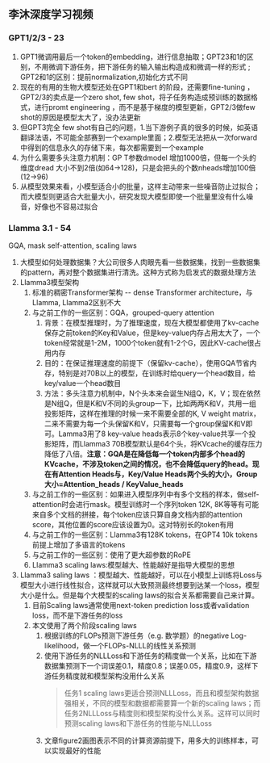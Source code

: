 ## 李沐深度学习视频

### GPT1/2/3  - 23

1. GPT1微调用最后一个token的embedding，进行信息抽取；GPT23和1的区别，不用微调下游任务，把下游任务的输入输出构造成和微调一样的形式 ; GPT2和1的区别：提前normalization,初始化方式不同
2. 现在的有用的生物大模型还处在GPT1和bert 的阶段，还需要fine-tuning ，GPT2/3的卖点是一个zero shot, few shot，将子任务构造成预训练的数据格式，进行promt engineering ，而不是基于梯度的模型更新，GPT2/3做few shot的原因是模型太大了，没办法更新
3. 但GPT3完全 few shot有自己的问题，1.当下游例子真的很多的时候，如英语翻译法语，不可能全部赛到一个example里面；2.模型无法把从一次forward中得到的信息永久的存储下来，每次都需要到一个example
4. 为什么需要多头注意力机制：GP T参数dmodel 增加1000倍，但每一个头的维度dread 大小不到2倍(如64->128)，只是会把头的个数nheads增加100倍(12->96)
5. 从模型效果来看，小模型适合小的批量，这样主动带来一些噪音防止过拟合；而大模型则更适合大批量大小，研究发现大模型即使一个批量里没有什么噪音，好像也不容易过拟合

### Llamma 3.1  - 54

GQA, mask self-attention, scaling laws

1. 大模型如何处理数据集？大公司很多人肉眼先看一些数据集，找到一些数据集的pattern，再对整个数据集进行清洗。这种方式称为启发式的数据处理方法
2. Llamma3模型架构
   1. 标准的稠密Transformer架构 -- dense Transformer architecture，与Llamma, Llamma2区别不大
   2. 与之前工作的一些区别：GQA，grouped-query attention
      1. 背景：在模型推理时，为了推理速度，现在大模型都使用了kv-cache保存之前token的Key和Value，但是key-value内存占用太大了，一个token经常就是1-2M，1000个token就有1-2个G，因此KV-cache很占用内存
      2. 目的：在保证推理速度的前提下（保留kv-cache），使用GQA节省内存，特别是对70B以上的模型，在训练时给query一个head数目，给key/value一个head数目
      3. 方法：多头注意力机制中，N个头本来会诞生N组Q，K，V；现在依然是N组Q，但是K和V不同的头group一下，比如两两K和V，共用一组投影矩阵，这样在推理的时候一来不需要全部的K, V weight matrix，二来不需要为每一个头保留K和V，只需要每一个group保留K和V即可。Lamma3用了8 key-value heads表示8个key-value共享一个投影矩阵，而Llamma3 70B模型默认是64个头，将KVcache的缓存压力降低了八倍。**注意：GQA是在降低每一个token内部多个head的KVcache，不涉及token之间的情况，也不会降低query的head。现在有Attention Heads与，Key/Value Heads两个头的大小，Group大小=Attention_heads / KeyValue_heads**
   3. 与之前工作的一些区别：如果进入模型序列中有多个文档的样本，做self-attention时会进行mask。模型训练时一个序列token 12K, 8K等等有可能来自多个文档的拼接，每个token应该只算自身文档内部的attention score，其他位置的score应该设置为0。这对特别长的token有用
   4. 与之前工作的一些区别：Llamma3有128K tokens，在GPT4 10k tokens前提上增加了多语言的tokens
   5. 与之前工作的一些区别：使用了更大超参数的RoPE
   6. Llamma3 scaling laws:模型越大、性能越好是指导大模型的思想
3. Llamma3 saling laws ：模型越大、性能越好，可以在小模型上训练将Loss与模型大小进行线性拟合，这样就可以大致预测最终想要到达某一个loss，模型大小是什么。但是每个大模型的scaling laws的拟合关系都需要自己来计算。
   1. 目前Scaling laws通常使用next-token prediction loss或者validation loss，而不是下游任务的loss
   2. 本文使用了两个阶段scaling laws
      1. 根据训练的FLOPs预测下游任务（e.g. 数学题）的negative Log-likelihood，做一个FLOPs-NLLL的线性关系预测
      2. 使用下游任务的NLLLoss和下游任务的精度做一个关系，比如在下游数据集预测下一个词误差0.1，精度0.8；误差0.05，精度0.9，这样下游任务精度就和模型架构没用什么关系
         > 任务1 scaling laws更适合预测NLLLoss，而且和模型架构数据强相关，不同的模型和数据都需要算一个新的scaling laws；而任务2NLLLoss与精度则和模型架构没什么关系。这样可以同时预测scaling laws和下游任务的性能与NLLLoss
         >
      3. 文章figure2画图表示不同的计算资源前提下，用多大的训练样本，可以实现最好的性能

